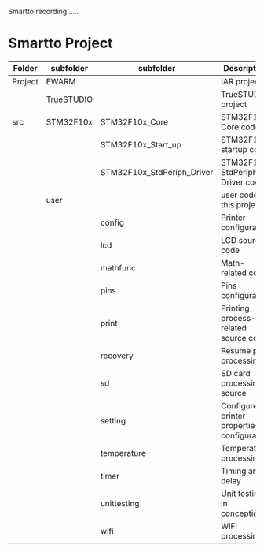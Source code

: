 Smartto recording......
# Smartto Project
|Folder | subfolder| subfolder  | Description |
|---    | ---      | ---        | ---           |
|Project|EWARM     |            |IAR project|
|       |TrueSTUDIO|            |TrueSTUDIO project|
|src    |STM32F10x |STM32F10x_Core|STM32F10x Core code|
|       |          |STM32F10x_Start_up|STM32F10x startup code  |
|       |          |STM32F10x_StdPeriph_Driver|STM32F10x StdPeriph Driver code |
|       |user      |             |user code of this project |
|       |          |config             |Printer configuration |
|       |          |lcd             |LCD source code |
|       |          |mathfunc             |Math-related code |
|       |          |pins             | Pins configuration|
|       |          |print             |Printing process-related source code |
|       |          |recovery             |Resume print processing |
|       |          |sd             |SD card processing source |
|       |          |setting             | Configure printer properties by configuration|
|       |          |temperature             |Temperature processing |
|       |          |timer             |Timing and delay |
|       |          |unittesting             |Unit testing, in conception. |
|       |          |wifi             |WiFi processing |
